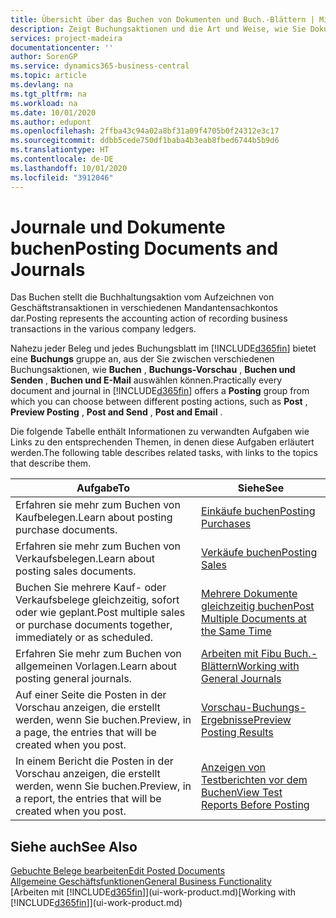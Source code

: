 ```yaml
---
title: Übersicht über das Buchen von Dokumenten und Buch.-Blättern | Microsoft Docs
description: Zeigt Buchungsaktionen und die Art und Weise, wie Sie Dokumente und Buch.-Blätter buchen können.
services: project-madeira
documentationcenter: ''
author: SorenGP
ms.service: dynamics365-business-central
ms.topic: article
ms.devlang: na
ms.tgt_pltfrm: na
ms.workload: na
ms.date: 10/01/2020
ms.author: edupont
ms.openlocfilehash: 2ffba43c94a02a8bf31a09f4705b0f24312e3c17
ms.sourcegitcommit: ddbb5cede750df1baba4b3eab8fbed6744b5b9d6
ms.translationtype: HT
ms.contentlocale: de-DE
ms.lasthandoff: 10/01/2020
ms.locfileid: "3912046"
---
```

# <a name="posting-documents-and-journals"></a><span data-ttu-id="24f7a-103">Journale und Dokumente buchen</span><span class="sxs-lookup"><span data-stu-id="24f7a-103">Posting Documents and Journals</span></span>
<span data-ttu-id="24f7a-104">Das Buchen stellt die Buchhaltungsaktion vom Aufzeichnen von Geschäftstransaktionen in verschiedenen Mandantensachkontos dar.</span><span class="sxs-lookup"><span data-stu-id="24f7a-104">Posting represents the accounting action of recording business transactions in the various company ledgers.</span></span>

<span data-ttu-id="24f7a-105">Nahezu jeder Beleg und jedes Buchungsblatt im [!INCLUDE[d365fin](includes/d365fin_md.md)] bietet eine **Buchungs** gruppe an, aus der Sie zwischen verschiedenen Buchungsaktionen, wie **Buchen** , **Buchungs-Vorschau** , **Buchen und Senden** , **Buchen und E-Mail** auswählen können.</span><span class="sxs-lookup"><span data-stu-id="24f7a-105">Practically every document and journal in [!INCLUDE[d365fin](includes/d365fin_md.md)] offers a **Posting** group from which you can choose between different posting actions, such as **Post** , **Preview Posting** , **Post and Send** , **Post and Email** .</span></span>

<span data-ttu-id="24f7a-106">Die folgende Tabelle enthält Informationen zu verwandten Aufgaben wie Links zu den entsprechenden Themen, in denen diese Aufgaben erläutert werden.</span><span class="sxs-lookup"><span data-stu-id="24f7a-106">The following table describes related tasks, with links to the topics that describe them.</span></span>

| <span data-ttu-id="24f7a-107">Aufgabe</span><span class="sxs-lookup"><span data-stu-id="24f7a-107">To</span></span> | <span data-ttu-id="24f7a-108">Siehe</span><span class="sxs-lookup"><span data-stu-id="24f7a-108">See</span></span> |
| --- | --- |
| <span data-ttu-id="24f7a-109">Erfahren sie mehr zum Buchen von Kaufbelegen.</span><span class="sxs-lookup"><span data-stu-id="24f7a-109">Learn about posting purchase documents.</span></span> |[<span data-ttu-id="24f7a-110">Einkäufe buchen</span><span class="sxs-lookup"><span data-stu-id="24f7a-110">Posting Purchases</span></span>](ui-post-purchases.md) |
| <span data-ttu-id="24f7a-111">Erfahren sie mehr zum Buchen von Verkaufsbelegen.</span><span class="sxs-lookup"><span data-stu-id="24f7a-111">Learn about posting sales documents.</span></span> |[<span data-ttu-id="24f7a-112">Verkäufe buchen</span><span class="sxs-lookup"><span data-stu-id="24f7a-112">Posting Sales</span></span>](ui-post-sales.md) |
| <span data-ttu-id="24f7a-113">Buchen Sie mehrere Kauf- oder Verkaufsbelege gleichzeitig, sofort oder wie geplant.</span><span class="sxs-lookup"><span data-stu-id="24f7a-113">Post multiple sales or purchase documents together, immediately or as scheduled.</span></span>|[<span data-ttu-id="24f7a-114">Mehrere Dokumente gleichzeitig buchen</span><span class="sxs-lookup"><span data-stu-id="24f7a-114">Post Multiple Documents at the Same Time</span></span>](ui-batch-posting.md)|
| <span data-ttu-id="24f7a-115">Erfahren Sie mehr zum Buchen von allgemeinen Vorlagen.</span><span class="sxs-lookup"><span data-stu-id="24f7a-115">Learn about posting general journals.</span></span> |[<span data-ttu-id="24f7a-116">Arbeiten mit Fibu Buch.-Blättern</span><span class="sxs-lookup"><span data-stu-id="24f7a-116">Working with General Journals</span></span>](ui-work-general-journals.md) |
| <span data-ttu-id="24f7a-117">Auf einer Seite die Posten in der Vorschau anzeigen, die erstellt werden, wenn Sie buchen.</span><span class="sxs-lookup"><span data-stu-id="24f7a-117">Preview, in a page, the entries that will be created when you post.</span></span> |[<span data-ttu-id="24f7a-118">Vorschau-Buchungs-Ergebnisse</span><span class="sxs-lookup"><span data-stu-id="24f7a-118">Preview Posting Results</span></span>](ui-how-preview-post-results.md) |
| <span data-ttu-id="24f7a-119">In einem Bericht die Posten in der Vorschau anzeigen, die erstellt werden, wenn Sie buchen.</span><span class="sxs-lookup"><span data-stu-id="24f7a-119">Preview, in a report, the entries that will be created when you post.</span></span> |[<span data-ttu-id="24f7a-120">Anzeigen von Testberichten vor dem Buchen</span><span class="sxs-lookup"><span data-stu-id="24f7a-120">View Test Reports Before Posting</span></span>](ui-how-view-test-reports-posting.md) |

## <a name="see-also"></a><span data-ttu-id="24f7a-121">Siehe auch</span><span class="sxs-lookup"><span data-stu-id="24f7a-121">See Also</span></span>
[<span data-ttu-id="24f7a-122">Gebuchte Belege bearbeiten</span><span class="sxs-lookup"><span data-stu-id="24f7a-122">Edit Posted Documents</span></span>](across-edit-posted-document.md)  
[<span data-ttu-id="24f7a-123">Allgemeine Geschäftsfunktionen</span><span class="sxs-lookup"><span data-stu-id="24f7a-123">General Business Functionality</span></span>](ui-across-business-areas.md)  
<span data-ttu-id="24f7a-124">[Arbeiten mit [!INCLUDE[d365fin](includes/d365fin_md.md)]](ui-work-product.md)</span><span class="sxs-lookup"><span data-stu-id="24f7a-124">[Working with [!INCLUDE[d365fin](includes/d365fin_md.md)]](ui-work-product.md)</span></span>
